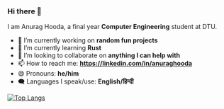 ### Hi there 👋

I am Anurag Hooda, a final year **Computer Engineering** student at DTU.

- 🔭 I’m currently working on **random fun projects**
- 🌱 I’m currently learning **Rust**
- 👯 I’m looking to collaborate on **anything I can help with**
- 📫 How to reach me: **https://linkedin.com/in/anuraghooda**
- 😄 Pronouns: **he/him**
- 🗨️ Languages I speak/use: **English/हिन्दी**

<!---[![stats](https://github-readme-stats.vercel.app/api?username=specdrake&theme=github_dark&show_icons=true&count_private=true)](https://github.com/anuraghazra/github-readme-stats)-->

[![Top Langs](https://github-readme-stats.vercel.app/api/top-langs/?username=specdrake&langs_count=7&hide=QMake,CMake,M4,CSS,AMPL,HTML&exclude_repo=My-work-ros,ERC-Remote-Navigation,papercolor-theme,ROS-Packages,InfernoAutoModels,model,coding-interview-university,InstaPy,specdrake.github.io&show_icons=true&theme=github_dark)](https://github.com/anuraghazra/github-readme-stats)

